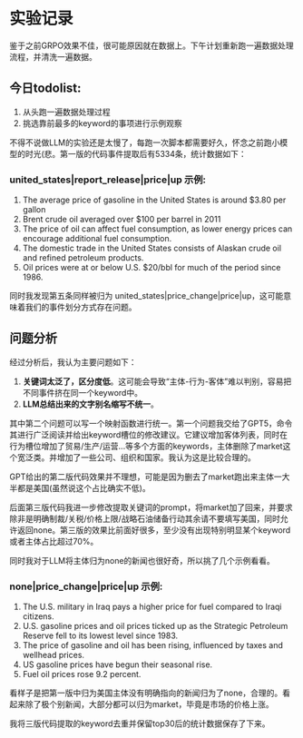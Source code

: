 
# 实验记录

鉴于之前GRPO效果不佳，很可能原因就在数据上。下午计划重新跑一遍数据处理流程，并清洗一遍数据。

## 今日todolist:
1. 从头跑一遍数据处理过程
2. 挑选靠前最多的keyword的事项进行示例观察

不得不说做LLM的实验还是太慢了，每跑一次脚本都需要好久，怀念之前跑小模型的时光(悲。第一版的代码事件提取后有5334条，统计数据如下：

### united_states|report_release|price|up 示例:
1. The average price of gasoline in the United States is around $3.80 per gallon
2. Brent crude oil averaged over $100 per barrel in 2011
3. The price of oil can affect fuel consumption, as lower energy prices can encourage additional fuel consumption.
4. The domestic trade in the United States consists of Alaskan crude oil and refined petroleum products.
5. Oil prices were at or below U.S. $20/bbl for much of the period since 1986.

同时我发现第五条同样被归为 united_states|price_change|price|up，这可能意味着我们的事件划分方式存在问题。

## 问题分析

经过分析后，我认为主要问题如下：

1. **关键词太泛了，区分度低**。这可能会导致“主体-行为-客体”难以判别，容易把不同事件挤在同一个keyword中。
2. **LLM总结出来的文字别名缩写不统一**。

其中第二个问题可以写一个映射函数进行统一。第一个问题我交给了GPT5，命令其进行广泛阅读并给出keyword槽位的修改建议。它建议增加客体列表，同时在行为槽位增加了贸易/生产/运营...等多个方面的keywords，主体删除了market这个宽泛类。并增加了一些公司、组织和国家。我认为这是比较合理的。

GPT给出的第二版代码效果并不理想，可能是因为删去了market跑出来主体一大半都是美国(虽然说这个占比确实不低)。

后面第三版代码我进一步修改提取关键词的prompt，将market加了回来，并要求除非是明确制裁/关税/价格上限/战略石油储备行动其余请不要填写美国，同时允许返回none。第三版的效果比前面好很多，至少没有出现特别明显某个keyword或者主体占比超过70%。

同时我对于LLM将主体归为none的新闻也很好奇，所以挑了几个示例看看。

### none|price_change|price|up 示例:
1. The U.S. military in Iraq pays a higher price for fuel compared to Iraqi citizens.
2. U.S. gasoline prices and oil prices ticked up as the Strategic Petroleum Reserve fell to its lowest level since 1983.
3. The price of gasoline and oil has been rising, influenced by taxes and wellhead prices.
4. US gasoline prices have begun their seasonal rise.
5. Fuel oil prices rose 9.2 percent.

看样子是把第一版中归为美国主体没有明确指向的新闻归为了none，合理的。看起来除了极个别新闻，大部分都可以归为market，毕竟是市场的价格上涨。

我将三版代码提取的keyword去重并保留top30后的统计数据保存了下来。

